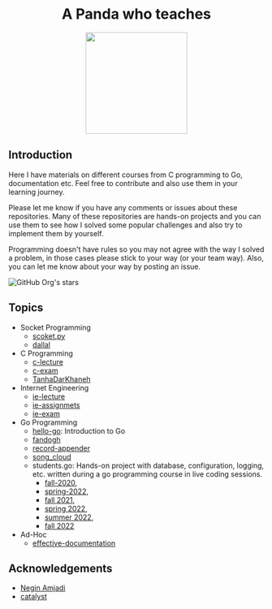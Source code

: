 <h1 align="center"> A Panda who teaches </h1>

<p align="center">
  <img height=200px src="https://github.com/cng-by-example/.github/raw/main/profile/img/banner.svg"></img>
</p>

## Introduction

Here I have materials on different courses from C programming to Go,
documentation etc. Feel free to contribute and also use
them in your learning journey.

Please let me know if you have any comments or issues about these repositories.
Many of these repositories are hands-on projects and you can use them to see
how I solved some popular challenges and also try to implement them by yourself.

Programming doesn't have rules so you may not agree with the way I solved a problem,
in those cases please stick to your way (or your team way). Also, you can let me know
about your way by posting an issue.

![GitHub Org's stars](https://img.shields.io/github/stars/1995parham-teaching?style=social)

## Topics

- Socket Programming
  - [scoket.py](https://github.com/1995parham-teaching/socket.py)
  - [dallal](https://github.com/1995parham-teaching/dallal)
- C Programming
  - [c-lecture](https://github.com/1995parham-teaching/c-lecture)
  - [c-exam](https://github.com/1995parham-teaching/c-exam)
  - [TanhaDarKhaneh](https://github.com/1995parham-teaching/TanhaDarKhaneh)
- Internet Engineering
  - [ie-lecture](https://github.com/1995parham-teaching/ie-lecture)
  - [ie-assignmets](https://github.com/1995parham-teaching/ie-assignmets)
  - [ie-exam](https://github.com/1995parham-teaching/ie-exam)
- Go Programming
  - [hello-go](https://github.com/1995parham-teaching/hello-go): Introduction to Go 
  - [fandogh](https://github.com/1995parham-teaching/fandogh)
  - [record-appender](https://github.com/1995parham-teaching/record-appender)
  - [song_cloud](https://github.com/1995parham-teaching/song_cloud)
  - students.go: Hands-on project with database, configuration, logging, etc. written during a go programming course in live coding sessions.
    - [fall-2020](https://github.com/1995parham-teaching/students-fall-2020),
    - [spring-2022](https://github.com/1995parham-teaching/students-spring-2022),
    - [fall 2021](https://github.com/1995parham-teaching/students-fall-2021),
    - [spring 2022](https://github.com/1995parham-teaching/students-spring-2022),
    - [summer 2022](https://github.com/1995parham-teaching/students-summer-2022),
    - [fall 2022](https://github.com/1995parham-teaching/students-fall-2022)
- Ad-Hoc
  - [effective-documentation](https://github.com/1995parham-teaching/effective-documentation)


## Acknowledgements

- [Negin Amjadi](https://dribbble.com/Amjadi_)
- [catalyst](https://dribbble.com/catalystvibes)
